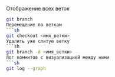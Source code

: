 Отображение всех веток
```sh
git branch
Перемещение по веткам
```sh
git checkout <имя_ветки>
Удалить уже слитую ветку
```sh
git branch -d <имя_ветки>
Лог коммитов с визуализацией между ними
```sh
git log --graph
